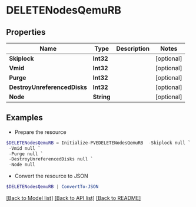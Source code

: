 # DELETENodesQemuRB
## Properties

Name | Type | Description | Notes
------------ | ------------- | ------------- | -------------
**Skiplock** | **Int32** |  | [optional] 
**Vmid** | **Int32** |  | [optional] 
**Purge** | **Int32** |  | [optional] 
**DestroyUnreferencedDisks** | **Int32** |  | [optional] 
**Node** | **String** |  | [optional] 

## Examples

- Prepare the resource
```powershell
$DELETENodesQemuRB = Initialize-PVEDELETENodesQemuRB  -Skiplock null `
 -Vmid null `
 -Purge null `
 -DestroyUnreferencedDisks null `
 -Node null
```

- Convert the resource to JSON
```powershell
$DELETENodesQemuRB | ConvertTo-JSON
```

[[Back to Model list]](../README.md#documentation-for-models) [[Back to API list]](../README.md#documentation-for-api-endpoints) [[Back to README]](../README.md)

